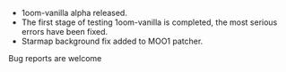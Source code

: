 - 1oom-vanilla alpha released.
- The first stage of testing 1oom-vanilla is completed,
  the most serious errors have been fixed.
- Starmap background fix added to MOO1 patcher.

Bug reports are welcome

<!--
**1oom-fork/1oom-fork** is a ✨ _special_ ✨ repository because its `README.md` (this file) appears on your GitHub profile.

Here are some ideas to get you started:

- 🔭 I’m currently working on ...
- 🌱 I’m currently learning ...
- 👯 I’m looking to collaborate on ...
- 🤔 I’m looking for help with ...
- 💬 Ask me about ...
- 📫 How to reach me: ...
- 😄 Pronouns: ...
- ⚡ Fun fact: ...
-->
